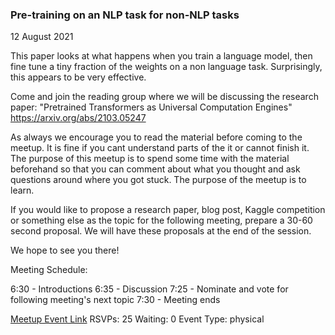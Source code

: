 ### Pre-training on an NLP task for non-NLP tasks
12 August 2021

This paper looks at what happens when you train a language model, then fine tune a tiny fraction of the weights on a non language task. Surprisingly, this appears to be very effective.

Come and join the reading group where we will be discussing the research paper: "Pretrained Transformers as Universal Computation Engines" https://arxiv.org/abs/2103.05247

As always we encourage you to read the material before coming to the meetup. It is fine if you cant understand parts of the it or cannot finish it. The purpose of this meetup is to spend some time with the material beforehand so that you can comment about what you thought and ask questions around where you got stuck. The purpose of the meetup is to learn.

If you would like to propose a research paper, blog post, Kaggle competition or something else as the topic for the following meeting, prepare a 30-60 second proposal. We will have these proposals at the end of the session.

We hope to see you there!

Meeting Schedule:

6:30 - Introductions
6:35 - Discussion
7:25 - Nominate and vote for following meeting's next topic
7:30 - Meeting ends

[Meetup Event Link](https://www.meetup.com/Data-Science-Discussion-Auckland/events/278866779)
RSVPs: 25
Waiting: 0
Event Type: physical
